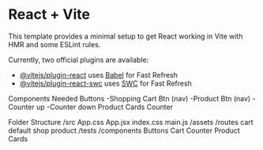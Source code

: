 # React + Vite

This template provides a minimal setup to get React working in Vite with HMR and some ESLint rules.

Currently, two official plugins are available:

- [@vitejs/plugin-react](https://github.com/vitejs/vite-plugin-react/blob/main/packages/plugin-react/README.md) uses [Babel](https://babeljs.io/) for Fast Refresh
- [@vitejs/plugin-react-swc](https://github.com/vitejs/vite-plugin-react-swc) uses [SWC](https://swc.rs/) for Fast Refresh


Components Needed
Buttons
-Shopping Cart Btn (nav)
-Product Btn (nav)
-Counter up
-Counter down
Product Cards
Counter

Folder Structure
/src
  App.css
  App.jsx
  index.css
  main.js
  /assets
  /routes
    cart
    default
    shop
    product
/tests
/components
  Buttons
  Cart
  Counter
  Product Cards